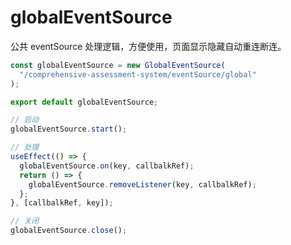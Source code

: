 # globalEventSource

公共 eventSource 处理逻辑，方便使用，页面显示隐藏自动重连断连。

```ts
const globalEventSource = new GlobalEventSource(
  "/comprehensive-assessment-system/eventSource/global"
);

export default globalEventSource;

// 启动
globalEventSource.start();

// 处理
useEffect(() => {
  globalEventSource.on(key, callbalkRef);
  return () => {
    globalEventSource.removeListener(key, callbalkRef);
  };
}, [callbalkRef, key]);

// 关闭
globalEventSource.close();
```
